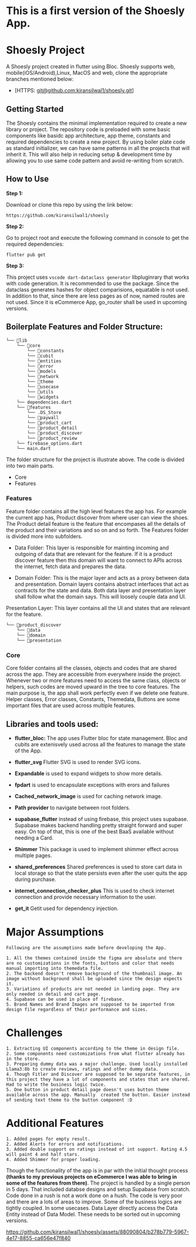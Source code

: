 # This is a first version of the Shoesly App.

# Shoesly Project

A Shoesly project created in flutter using Bloc. Shoesly supports web, mobile(iOS/Android),Linux, MacOS and web, clone the appropriate branches mentioned below:

* [HTTPS: [git@github.com:kiransilwal1/shoesly.git](https://github.com/kiransilwal1/shoesly.git)]

## Getting Started

The Shoesly contains the minimal implementation required to create a new library or project. The repository code is preloaded with some basic components like basidc app architecture, app theme, constants and required dependencies to create a new project. By using boiler plate code as standard initializer, we can have same patterns in all the projects that will inherit it. This will also help in reducing setup & development time by allowing you to use same code pattern and avoid re-writing from scratch.

## How to Use 

**Step 1:**

Download or clone this repo by using the link below:

```
https://github.com/kiransilwal1/shoesly
```

**Step 2:**

Go to project root and execute the following command in console to get the required dependencies: 

```
flutter pub get 
```

**Step 3:**

This project uses `vscode dart-dataclass generator` libpluginrary that works with code generation. It is recommended to use the package. Since the dataclass generates hashes for object comparisions, equatable is not used.
In addition to that, since there are less pages as of now, named routes are not used. Since it is eCommerce App, go_router shall be used in upcoming versions. 



## Boilerplate Features and Folder Structure:

```
└── 📁lib 
    └── 📁core 
        └── 📁constants
        └── 📁cubit 
        └── 📁entities
        └── 📁error
        └── 📁models
        └── 📁network
        └── 📁theme
        └── 📁usecase
        └── 📁utils
        └── 📁widgets
    └── dependencies.dart
    └── 📁features
        └── .DS_Store
        └── 📁paywall
        └── 📁product_cart
        └── 📁product_detail
        └── 📁product_discover
        └── 📁product_review
    └── firebase_options.dart
    └── main.dart
```

The folder structure for the project is illustrate above. The code is divided into two main parts.

* Core
* Features

### Features

Feature folder contains all the high level features the app has. For example the current app has, Product discover from where user can view the shoes. The Product detail feature is the feature that encompases all the details of the product and their variations and so on and so forth. The Features folder is divided more into subfolders.

* Data Folder: This layer is responsible for mainting incoming and outgoing of data that are relevant for the feature. If it is a product discover feature then this domain will want to connect to APIs across the internet, fetch data and prepares the data.

* Domain Folder: This is the major layer and acts as a proxy between data and presentation. Domain layers contains abstract interfaces that act as contracts for the state and data. Both data layer and presentation layer shall follow what the domain says. This will loosely couple data and UI. 

Presentation Layer: This layer contains all the UI and states that are relevant for the feature. 

```
└── 📁product_discover
    └── 📁data
    └── 📁domain
    └── 📁presentation
```


### Core

Core folder contains all the classes, objects and codes that are shared across the app. They are accessible from everywhere inside the project. Whenever two or more features need to access the same class, objects or helpers, such codes are moved upward in the tree to core features. The main purpose is, the app shall work perfectly even if we delete one feature. Helper classes, Error classes, Constants, Themedata, Buttons are some important files that are used across multiple features.


## Libraries and tools used:



  * **flutter_bloc:** The app uses Flutter bloc for state management. Bloc and cubits are extenisvely used across all the features to manage the state of the App. 
  
  * **flutter_svg** Flutter SVG is used to render SVG icons.

  * **Expandable** is used to expand widgets to show more details.

  * **fpdart** is used to encapsulate exceptions with erors and failures

  * **Cached_network_image** is used for caching network image.

  * **Path provider** to navigate between root folders.

  * **supabase_flutter** instead of using firebase, this project uses supabase. Supabase makes backend handling pretty straight forward and super easy. On top of that, this is one of the best BaaS available without needing a Card.

  * **Shimmer** This package is used to implement shimmer effect across multiple pages.

  * **shared_preferences** Shared preferences is used to store cart data in local storage so that the state persists even after the user quits the app during purchase.

  * **internet_connection_checker_plus** This is used to check internet connection and provide necessary information to the user.

  * **get_it** Getit used for dependency injection.


  # Major Assumptions

    Following are the assumptions made before developing the App.

    1. All the themes contained inside the figma are absolute and there are no customizations in the fonts, buttons and color that needs manual importing into themedata file.
    2. The backend doesn't remove background of the thumbnail image. An image without background shall be uploaded since the design expects it.
    3. Variations of products are not needed in landing page. They are only needed in detail and cart page.
    4. Supabase can be used in place of firebase.
    5. Brand Names and Brand Images are supposed to be imported from design file regardless of their performance and sizes.

  # Challenges

    1. Extracting UI components according to the theme in design file.
    2. Some components need customizations from what flutter already has in the store.
    3. Preparing dummy data was a major challenge. Used locally installed Llama3:8b to create reviews, ratings and other dummy data.
    4. Though Fitler and Discover are supposed to be separate features, in this project they have a lot of components and states that are shared. Had to write the business logic twice.
    5. One button in product detail page doesn't uses button theme available across the app. Manually  created the button. Easier instead of sending text theme to the button component :D
    


# Additional Features

    1. Added pages for empty result.
    2. Added Alerts for errors and notifications.
    3. Added double support on ratings instead of int support. Rating 4.5 will paint 4 and half stars.
    4. Added Shimmer for proper loading.

Though the functionality of the app is in par with the initial thought process **(thanks to my previous projects on eCommerce I was able to bring in some of the features from there)**. The project is handled by a single person in 5 days. That included databse designs and setup Supabase from scratch. Code done in a rush is not a work done on a hush. The code is very poor and there are a lots of areas to improve. Some of the business logics are tightly coupled. In some usecases. Data Layer directly access the Data Entity instead of Data Model. These needs to be sorted out in upcoming versions.


https://github.com/kiransilwal1/shoesly/assets/88090804/b278b779-5967-4e17-8855-ca656e47f840


